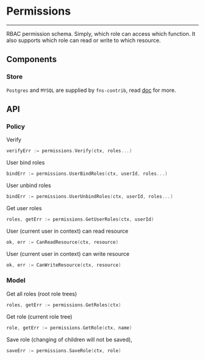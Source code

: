 # Permissions

---

RBAC permission schema. 
Simply, which role can access which function. 
It also supports which role can read or write to which resource.


## Components
### Store
`Postgres` and `MYSQL` are supplied by `fns-contrib`, read [doc](https://github.com/aacfactory/fns-contrib/tree/main/permissions/store) for more.

## API
### Policy
Verify
```go
verifyErr := permissions.Verify(ctx, roles...)
```
User bind roles
```go
bindErr := permissions.UserBindRoles(ctx, userId, roles...)
```
User unbind roles
```go
bindErr := permissions.UserUnbindRoles(ctx, userId, roles...)
```
Get user roles
```go
roles, getErr := permissions.GetUserRoles(ctx, userId)
```
User (current user in context) can read resource
```go
ok, err := CanReadResource(ctx, resource)
```
User (current user in context) can write resource
```go
ok, err := CanWriteResource(ctx, resource)
```
### Model
Get all roles (root role trees)
```go
roles, getErr := permissions.GetRoles(ctx)
```
Get role (current role tree)
```go
role, getErr := permissions.GetRole(ctx, name)
```
Save role (changing of children will not be saved), 
```go
saveErr := permissions.SaveRole(ctx, role)
```
